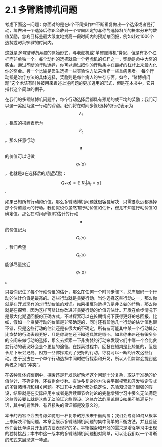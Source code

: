 # 2.1 多臂赌博机问题
考虑下面这一问题：你面对的是在k个不同操作中不断重复做出一个选择或者是行动，每做出一个选择后你都会收到一个来自固定的与你的选择相关的概率分布的数值奖励，您的目标是最大限度地提高一段时间内的预期总回报，例如超过1000个选择或*时间步骤*的时间内。

这就是*多臂赌博机问题*的原始形式，与老虎机或“单臂赌博机”类似，但是有多个杠杆而非单独一个。每个动作的选择就像一个老虎机的杠杆之一，奖励是命中大奖的奖金。通过不断的行动选择，你可以通过把你的行动集中在最好的杠杆上来最大化你的奖金。另一个比喻是医生选择一些实验性方法来治疗一些重病患者。 每个行动都是治疗方法的具体选择，奖励则是每个病人的生存与否。如今，“赌博机问题”这个术语有时候被用来表述上述问题的更加通用的形式，但是在本书中，它只指代这个简单的例子。


在我们的多臂赌博机问题中，每个行动选择后都具有预期的或平均的奖励；我们可以这一奖励为这一行动的*价值*。我们将在时间步骤t选择的行动表示为$$A_t$$，相应的报酬表示为$$R_t$$。那么任意行动$$a$$的价值可以记做$$q_*(a)$$，也就是a在选择后的期望奖励：

$$ Q_*(a) = \mathbb{E} \left[ R_t | A_t=a \right]$$.

如果已知所有行动的价值，那么多臂赌博机问题就很容易解决：只需要永远都选择那个价值最大的行动。我们假设你虽然有行动价值的估计，但是不知道行动价值的确定值。那么在时间步骤t时估计的行动$$a$$的价值记为$$Q_t(a)$$，我们希望$$Q_t(a)$$能够尽量接近$$q_*(a)$$。

只要你记住了每个行动价值的估计，那么在任何一个时间步骤下，总有起码一个行动的估计价值是最高的。这些行动就是贪婪行动。当你选择这些行动之一，那么你就是在开发现有的对行动价值的知识。如果相反你选择的是非贪婪的行动，那么你就是在探索，因为这样可以让你改进非贪婪行动的价值的估计。开发在单步情况下是最大化期望回报的正确方式，不过探索可以在长期情况下获得更好的总回报。比如，假如一个贪婪行动的价值是非常确定的，同时还有其他几个行动的估计值也很不错，只是这些行动的估计还是有很大的不确定。所有有可能其中某一个行动其实比贪婪的行动表现更好，只是你现在还不知道具体是哪个。如果你未来还有很多步的空间来做行动的选择，那么去探索一下非贪婪的行动来发现它们中哪一个会比贪婪行动的表现好会是个更佳的途径。在探索过程中，回报在短期是比较低的，但是长期下来会更高。因为一旦你探索到了更好的行动，你就可以不断的开发这些行动。由于没法在一个单个行动选择中同时进行探索和开发，所以人们常常会提到这两者之间的“冲突”。

在各种具体的案例中，探索还是开发孰好孰坏这个问题十分复杂，取决于准确的价值估计、不确定性、还有剩余步数。有许多复杂的方法来平衡探索和开发特定形式的多臂赌博机和相关问题。不过其中大部分都对稳定性、先验知识做了很强的假设，结果就是在实际应用中或者是后续章节会讨论的完整增强学习中要么无法满足这些假设要么就是这些无法验证这些假设。这些方法的理论假设如果不能满足的话，其中的最优性、有界损失的保证都是没意义的。

本书的内容不会去考虑如何用一种复杂的方法来平衡两者；我们会考虑如何从根本上来解决平衡问题。本章会展示多臂赌博机问题的集中简单的平衡方法，并且验证他们会比单纯只开发的方法表现好的多。平衡探索和开发的需求是增强学习中出现的独特挑战；本书中这一版本的多臂赌博机问题相对简单，可以让我们以一个清晰的形式来展现这一特点。
